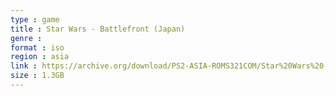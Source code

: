 ```yaml
---
type : game
title : Star Wars - Battlefront (Japan)
genre : 
format : iso
region : asia
link : https://archive.org/download/PS2-ASIA-ROMS321COM/Star%20Wars%20-%20Battlefront%20%28Japan%29.7z
size : 1.3GB
---
```

